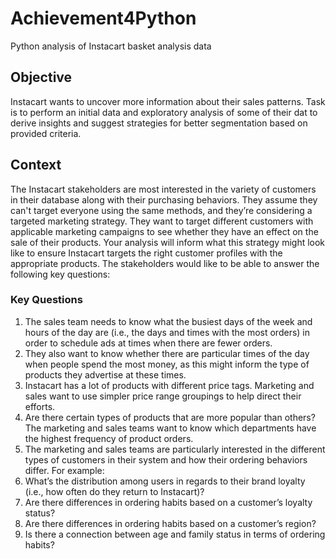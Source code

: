 # Achievement4Python
Python analysis of Instacart basket analysis data


## Objective
Instacart wants to uncover more information about their sales patterns. Task is to perform an initial data and exploratory analysis of some of their dat to derive insights and suggest strategies for better segmentation based on provided criteria.

## Context
The Instacart stakeholders are most interested in the variety of customers in their database
along with their purchasing behaviors. They assume they can't target everyone using the same
methods, and they’re considering a targeted marketing strategy. They want to target different
customers with applicable marketing campaigns to see whether they have an effect on the sale
of their products. Your analysis will inform what this strategy might look like to ensure Instacart
targets the right customer profiles with the appropriate products. The stakeholders would like to
be able to answer the following key questions:

### Key Questions
1. The sales team needs to know what the busiest days of the week and hours of the day
are (i.e., the days and times with the most orders) in order to schedule ads at times
when there are fewer orders.
2. They also want to know whether there are particular times of the day when people spend
the most money, as this might inform the type of products they advertise at these times.
3. Instacart has a lot of products with different price tags. Marketing and sales want to use
simpler price range groupings to help direct their efforts.
4. Are there certain types of products that are more popular than others? The marketing
and sales teams want to know which departments have the highest frequency of product
orders.
5. The marketing and sales teams are particularly interested in the different types of
customers in their system and how their ordering behaviors differ. For example:
6. What’s the distribution among users in regards to their brand loyalty (i.e., how
often do they return to Instacart)?
7. Are there differences in ordering habits based on a customer’s loyalty status?
8. Are there differences in ordering habits based on a customer’s region?
9. Is there a connection between age and family status in terms of ordering habits?

